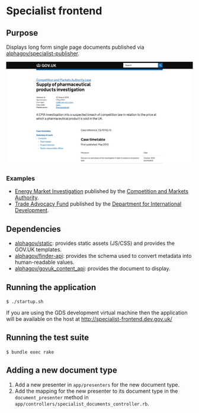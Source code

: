 # Specialist frontend

## Purpose

Displays long form single page documents published via
[alphagov/specialist-publisher].

![Specialist frontend screenshot](https://raw.githubusercontent.com/alphagov/specialist-frontend/master/docs/assets/page-screenshot.png)

[alphagov/specialist-publisher]: https://github.com/alphagov/specialist-publisher

### Examples

* [Energy Market Investigation] published by the
  [Competition and Markets Authority].
* [Trade Advocacy Fund] published by the
  [Department for International Development].

[Energy Market Investigation]: https://www.gov.uk/cma-cases/energy-market-investigation
[Competition and Markets Authority]: https://www.gov.uk/government/organisations/competition-and-markets-authority
[Trade Advocacy Fund]: https://www.gov.uk/international-development-funding/trade-advocacy-fund
[Department for International Development]: https://www.gov.uk/government/organisations/department-for-international-development

## Dependencies

* [alphagov/static]: provides static assets (JS/CSS) and provides the GOV.UK
  templates.
* [alphagov/finder-api]: provides the schema used to convert metadata into
  human-readable values.
* [alphagov/govuk_content_api]: provides the document to display.

[alphagov/static]: https://github.com/alphagov/static
[alphagov/finder-api]: https://github.com/alphagov/finder-api
[alphagov/govuk_content_api]: https://github.com/alphagov/govuk_content_api

## Running the application

```
$ ./startup.sh
```

If you are using the GDS development virtual machine then the application will
be available on the host at http://specialist-frontend.dev.gov.uk/

## Running the test suite

```
$ bundle exec rake
```

## Adding a new document type

1. Add a new presenter in `app/presenters` for the new document type.
2. Add the mapping for the new presenter to its document type in the
   `document_presenter` method in
   `app/controllers/specialist_documents_controller.rb`.
